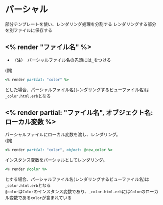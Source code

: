 # パーシャル
部分テンプレートを使い、レンダリング処理を分割する
レンダリングする部分を別ファイルに保存する
  
## <% render "ファイル名" %>
- （注）　パーシャルファイル名の先頭には`_`をつける
  
(例)
```rb
<% render partial: "color" %>
```
とした場合、パーシャルファイル名(レンダリングするビューファイル名)は`_color.html.erb`となる
  
## <% render partial: "ファイル名", オブジェクト名: ローカル変数 %>
パーシャルファイルにローカル変数を渡し、レンダリング。  
(例)
```rb
<% render partial: "color", object: @new_color %>
```
  
インスタンス変数をパーシャルとしてレンダリング。  

```rb
<% render @color %>
```
とする場合、パーシャルファイル名(レンダリングするビューファイル名)は`_color.html.erb`となる  
`@color`は`Color`のインスタンス変数であり、`_color.html.erb`には`Color`のローカル変数である`color`が含まれている
